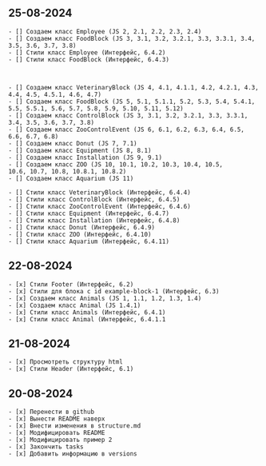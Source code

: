
## 25-08-2024
    - [] Создаем класс Employee (JS 2, 2.1, 2.2, 2.3, 2.4)
    - [] Создаем класс FoodBlock (JS 3, 3.1, 3.2, 3.2.1, 3.3, 3.3.1, 3.4, 3.5, 3.6, 3.7, 3.8)
    - [] Стили класс Employee (Интерфейс, 6.4.2)  
    - [] Стили класс FoodBlock (Интерфейс, 6.4.3)  



    - [] Создаем класс VeterinaryBlock (JS 4, 4.1, 4.1.1, 4.2, 4.2.1, 4.3, 4.4, 4.5, 4.5.1, 4.6, 4.7)
    - [] Создаем класс FoodBlock (JS 5, 5.1, 5.1.1, 5.2, 5.3, 5.4, 5.4.1, 5.5, 5.5.1, 5.6, 5.7, 5.8, 5.9, 5.10, 5.11, 5.12)
    - [] Создаем класс ControlBlock (JS 3, 3.1, 3.2, 3.2.1, 3.3, 3.3.1, 3.4, 3.5, 3.6, 3.7, 3.8)
    - [] Создаем класс ZooControlEvent (JS 6, 6.1, 6.2, 6.3, 6.4, 6.5, 6.6, 6.7, 6.8)
    - [] Создаем класс Donut (JS 7, 7.1)
    - [] Создаем класс Equipment (JS 8, 8.1)
    - [] Создаем класс Installation (JS 9, 9.1)
    - [] Создаем класс ZOO (JS 10, 10.1, 10.2, 10.3, 10.4, 10.5, 
    10.6, 10.7, 10.8, 10.8.1, 10.8.2)
    - [] Создаем класс Aquarium (JS 11)

    - [] Стили класс VeterinaryBlock (Интерфейс, 6.4.4)   
    - [] Стили класс ControlBlock (Интерфейс, 6.4.5)   
    - [] Стили класс ZooControlEvent (Интерфейс, 6.4.6)   
    - [] Стили класс Equipment (Интерфейс, 6.4.7)   
    - [] Стили класс Installation (Интерфейс, 6.4.8)   
    - [] Стили класс Donut (Интерфейс, 6.4.9)   
    - [] Стили класс ZOO (Интерфейс, 6.4.10)   
    - [] Стили класс Aquarium (Интерфейс, 6.4.11)   

## 22-08-2024
    - [x] Стили Footer (Интерфейс, 6.2)
    - [x] Стили для блока с id example-block-1 (Интерфейс, 6.3)
    - [x] Создаем класс Animals (JS 1, 1.1, 1.2, 1.3, 1.4)
    - [x] Создаем класс Animal (JS 1.4.1)
    - [x] Стили класс Animals (Интерфейс, 6.4.1)
    - [x] Стили класс Animal (Интерфейс, 6.4.1.1   

## 21-08-2024
    - [x] Просмотреть структуру html 
    - [x] Стили Header (Интерфейс, 6.1)

## 20-08-2024
    - [x] Перенести в github
    - [x] Вынести README наверх
    - [x] Внести изменения в structure.md
    - [x] Модифицировать README
    - [x] Модифицировать пример 2
    - [x] Закончить tasks
    - [x] Добавить информацию в versions
